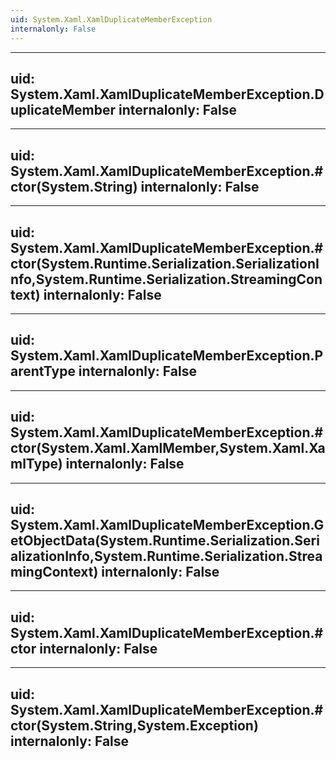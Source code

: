 ```yaml
---
uid: System.Xaml.XamlDuplicateMemberException
internalonly: False
---
```


---
uid: System.Xaml.XamlDuplicateMemberException.DuplicateMember
internalonly: False
---

---
uid: System.Xaml.XamlDuplicateMemberException.#ctor(System.String)
internalonly: False
---

---
uid: System.Xaml.XamlDuplicateMemberException.#ctor(System.Runtime.Serialization.SerializationInfo,System.Runtime.Serialization.StreamingContext)
internalonly: False
---

---
uid: System.Xaml.XamlDuplicateMemberException.ParentType
internalonly: False
---

---
uid: System.Xaml.XamlDuplicateMemberException.#ctor(System.Xaml.XamlMember,System.Xaml.XamlType)
internalonly: False
---

---
uid: System.Xaml.XamlDuplicateMemberException.GetObjectData(System.Runtime.Serialization.SerializationInfo,System.Runtime.Serialization.StreamingContext)
internalonly: False
---

---
uid: System.Xaml.XamlDuplicateMemberException.#ctor
internalonly: False
---

---
uid: System.Xaml.XamlDuplicateMemberException.#ctor(System.String,System.Exception)
internalonly: False
---
